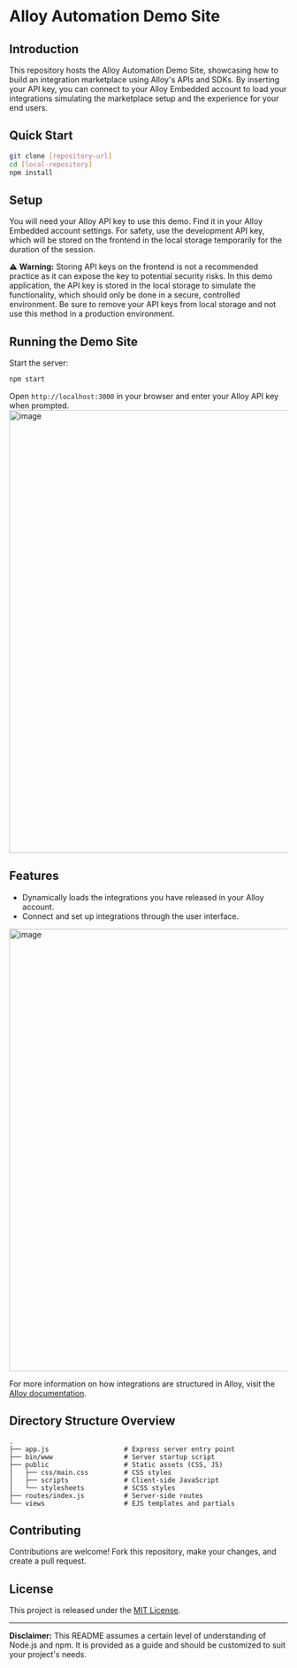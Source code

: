 # Alloy Automation Demo Site

## Introduction

This repository hosts the Alloy Automation Demo Site, showcasing how to build an integration marketplace using Alloy's APIs and SDKs. By inserting your API key, you can connect to your Alloy Embedded account to load your integrations simulating the marketplace setup and the experience for your end users.

## Quick Start

```bash
git clone [repository-url]
cd [local-repository]
npm install
```

## Setup

You will need your Alloy API key to use this demo. Find it in your Alloy Embedded account settings. For safety, use the development API key, which will be stored on the frontend in the local storage temporarily for the duration of the session.

:warning: **Warning:** Storing API keys on the frontend is not a recommended practice as it can expose the key to potential security risks. In this demo application, the API key is stored in the local storage to simulate the functionality, which should only be done in a secure, controlled environment. Be sure to remove your API keys from local storage and not use this method in a production environment.


## Running the Demo Site

Start the server:

```bash
npm start
```

Open `http://localhost:3000` in your browser and enter your Alloy API key when prompted.
<img width="800" alt="image" src="https://github.com/kellygold/alloy-demo-site/assets/28990947/4313b6c8-f37b-4eaa-b0f6-918057c8bd43">

## Features

- Dynamically loads the integrations you have released in your Alloy account.
- Connect and set up integrations through the user interface.
<img width="800" alt="image" src="https://github.com/kellygold/alloy-demo-site/assets/28990947/2e106f03-aef6-454d-8482-09556c40b923">

For more information on how integrations are structured in Alloy, visit the [Alloy documentation](https://docs.runalloy.com/docs/integrations).

## Directory Structure Overview

```
.
├── app.js                   # Express server entry point
├── bin/www                  # Server startup script
├── public                   # Static assets (CSS, JS)
│   ├── css/main.css         # CSS styles
│   ├── scripts              # Client-side JavaScript
│   └── stylesheets          # SCSS styles
├── routes/index.js          # Server-side routes
└── views                    # EJS templates and partials
```

## Contributing

Contributions are welcome! Fork this repository, make your changes, and create a pull request.

## License

This project is released under the [MIT License](LICENSE.md).

---

**Disclaimer:** This README assumes a certain level of understanding of Node.js and npm. It is provided as a guide and should be customized to suit your project's needs.
